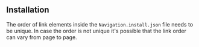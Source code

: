 ## Installation

The order of link elements inside the `Navigation.install.json` file needs to be unique. In case the order is not unique it's possible that the link order can vary from page to page.
